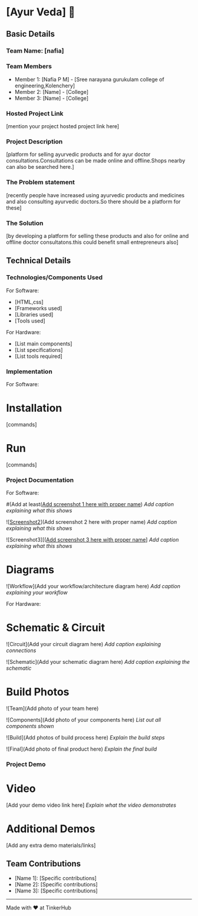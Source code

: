 # [Ayur Veda] 🎯


## Basic Details
### Team Name: [nafia]


### Team Members
- Member 1: [Nafia P M] - [Sree narayana gurukulam college of engineering,Kolenchery]
- Member 2: [Name] - [College]
- Member 3: [Name] - [College]

### Hosted Project Link
[mention your project hosted project link here]

### Project Description
[platform for selling ayurvedic products and for ayur doctor consultations.Consultations can be made online and offline.Shops nearby can also be searched here.]

### The Problem statement
[recently people have increased using ayurvedic products and medicines and also consulting ayurvedic doctors.So there should be a platform for these]

### The Solution
[by developing a platform for selling these products and also for online and offline doctor consultatons.this could benefit small entrepreneurs also]

## Technical Details
### Technologies/Components Used
For Software:
- [HTML,css]
- [Frameworks used]
- [Libraries used]
- [Tools used]

For Hardware:
- [List main components]
- [List specifications]
- [List tools required]

### Implementation
For Software:
# Installation
[commands]

# Run
[commands]

### Project Documentation
For Software:

#(Add at least([Add screenshot 1 here with proper name](https://github.com/nafia10/tink-her-hack-3-temp/blob/main/Screenshot%20(1).png))
*Add caption explaining what this shows*

![[Screenshot2](https://github.com/nafia10/tink-her-hack-3-temp/blob/main/Screenshot%20(2).png)](Add screenshot 2 here with proper name)
*Add caption explaining what this shows*

![Screenshot3][([Add screenshot 3 here with proper name](https://github.com/nafia10/tink-her-hack-3-temp/blob/main/Screenshot%20(3).png)]
*Add caption explaining what this shows*

# Diagrams
![Workflow](Add your workflow/architecture diagram here)
*Add caption explaining your workflow*

For Hardware:

# Schematic & Circuit
![Circuit](Add your circuit diagram here)
*Add caption explaining connections*

![Schematic](Add your schematic diagram here)
*Add caption explaining the schematic*

# Build Photos
![Team](Add photo of your team here)


![Components](Add photo of your components here)
*List out all components shown*

![Build](Add photos of build process here)
*Explain the build steps*

![Final](Add photo of final product here)
*Explain the final build*

### Project Demo
# Video
[Add your demo video link here]
*Explain what the video demonstrates*

# Additional Demos
[Add any extra demo materials/links]

## Team Contributions
- [Name 1]: [Specific contributions]
- [Name 2]: [Specific contributions]
- [Name 3]: [Specific contributions]

---
Made with ❤️ at TinkerHub
